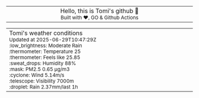 
<div align="center">
<table>
<tbody>
<td align="center">
<img width="2000" height="0"><br>
Hello, this is Tomi's github 👋<br>
<sup>Built with ❤️, GO & Github Actions</sup><br>
<img width="2000" height="0">
</td>
</tbody>
</table>
</div>
<table>
<tbody>
<td align="left">
<img width="2000" height="0"><br>
Tomi's weather conditions<br>
<sup>Updated at 2025-06-29T10:47:29Z</sup><br>
<sup>:low_brightness: Moderate Rain</sup><br>
<sup>:thermometer: Temperature 25 </sup><br>
<sup>:thermometer: Feels like 25.85</sup><br>
<sup>:sweat_drops: Humidity 88%</sup><br>
<sup>:mask: PM2.5 0.65 μg/m3</sup><br>
<sup>:cyclone: Wind 5.14m/s </sup><br>
<sup>:telescope: Visibility 7000m </sup><br>
<sup>:droplet: Rain 2.37mm/last 1h </sup><br>
<img width="2000" height="0">
</td>
<td align="left">
<img width="2000" height="0"><br>
<br>
<img width="2000" height="0">
</td>
</tbody>
</table>
</div>
    